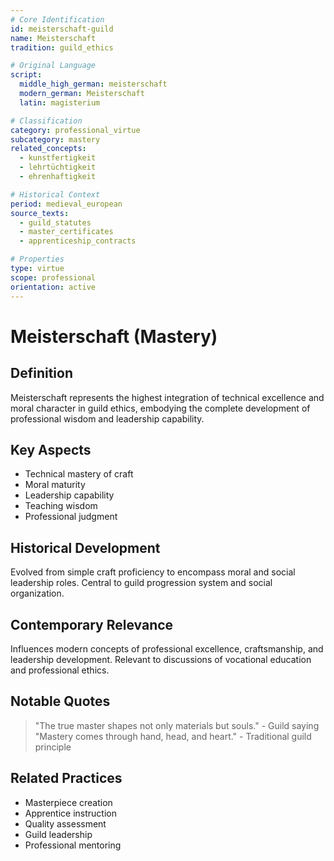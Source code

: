 ```yaml
---
# Core Identification
id: meisterschaft-guild
name: Meisterschaft
tradition: guild_ethics

# Original Language
script:
  middle_high_german: meisterschaft
  modern_german: Meisterschaft
  latin: magisterium

# Classification
category: professional_virtue
subcategory: mastery
related_concepts:
  - kunstfertigkeit
  - lehrtüchtigkeit
  - ehrenhaftigkeit

# Historical Context
period: medieval_european
source_texts:
  - guild_statutes
  - master_certificates
  - apprenticeship_contracts

# Properties
type: virtue
scope: professional
orientation: active
---
```


# Meisterschaft (Mastery)

## Definition
Meisterschaft represents the highest integration of technical excellence and moral character in guild ethics, embodying the complete development of professional wisdom and leadership capability.

## Key Aspects
- Technical mastery of craft
- Moral maturity
- Leadership capability
- Teaching wisdom
- Professional judgment

## Historical Development
Evolved from simple craft proficiency to encompass moral and social leadership roles. Central to guild progression system and social organization.

## Contemporary Relevance
Influences modern concepts of professional excellence, craftsmanship, and leadership development. Relevant to discussions of vocational education and professional ethics.

## Notable Quotes
> "The true master shapes not only materials but souls." - Guild saying
> "Mastery comes through hand, head, and heart." - Traditional guild principle

## Related Practices
- Masterpiece creation
- Apprentice instruction
- Quality assessment
- Guild leadership
- Professional mentoring